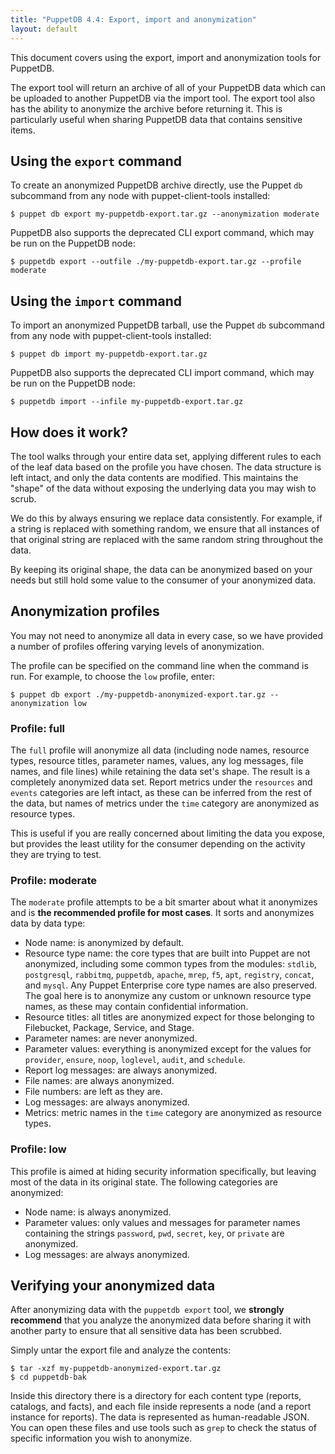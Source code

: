 ```yaml
---
title: "PuppetDB 4.4: Export, import and anonymization"
layout: default
---
```


This document covers using the export, import and anonymization tools for
PuppetDB.

The export tool will return an archive of all of your PuppetDB data which can be
uploaded to another PuppetDB via the import tool. The export tool also has the
ability to anonymize the archive before returning it. This is particularly
useful when sharing PuppetDB data that contains sensitive items.

Using the `export` command
-----

To create an anonymized PuppetDB archive directly, use the Puppet `db` subcommand
from any node with puppet-client-tools installed:

    $ puppet db export my-puppetdb-export.tar.gz --anonymization moderate

PuppetDB also supports the deprecated CLI export command, which may be run on
the PuppetDB node:

    $ puppetdb export --outfile ./my-puppetdb-export.tar.gz --profile moderate

Using the `import` command
-----

To import an anonymized PuppetDB tarball, use the Puppet `db` subcommand from
any node with puppet-client-tools installed:

    $ puppet db import my-puppetdb-export.tar.gz

PuppetDB also supports the deprecated CLI import command, which may be run on
the PuppetDB node:

    $ puppetdb import --infile my-puppetdb-export.tar.gz

How does it work?
-----

The tool walks through your entire data set, applying different rules to each of
the leaf data based on the profile you have chosen. The data structure is left
intact, and only the data contents are modified. This maintains the "shape" of
the data without exposing the underlying data you may wish to scrub.

We do this by always ensuring we replace data consistently. For example, if a
string is replaced with something random, we ensure that all instances of that
original string are replaced with the same random string throughout the data.

By keeping its original shape, the data can be anonymized based on your needs
but still hold some value to the consumer of your anonymized data.

Anonymization profiles
-----

You may not need to anonymize all data in every case, so we have provided a
number of profiles offering varying levels of anonymization.

The profile can be specified on the command line when the command is run. For
example, to choose the `low` profile, enter:

    $ puppet db export ./my-puppetdb-anonymized-export.tar.gz --anonymization low

### Profile: full

The `full` profile will anonymize all data (including node names, resource
types, resource titles, parameter names, values, any log messages, file names,
and file lines) while retaining the data set's shape. The result is a completely
anonymized data set. Report metrics under the `resources` and `events`
categories are left intact, as these can be inferred from the rest of the data,
but names of metrics under the `time` category are anonymized as resource types.

This is useful if you are really concerned about limiting the data you expose,
but provides the least utility for the consumer depending on the activity they
are trying to test.

### Profile: moderate

The `moderate` profile attempts to be a bit smarter about what it anonymizes and
is **the recommended profile for most cases**. It sorts and anonymizes data by
data type:

* Node name: is anonymized by default.
* Resource type name: the core types that are built into Puppet are not
  anonymized, including some common types from the modules: `stdlib`,
  `postgresql`, `rabbitmq`, `puppetdb`, `apache`, `mrep`, `f5`, `apt`,
  `registry`, `concat`, and `mysql`. Any Puppet Enterprise core type names are
  also preserved. The goal here is to anonymize any custom or unknown resource
  type names, as these may contain confidential information.
* Resource titles: all titles are anonymized expect for those belonging to
  Filebucket, Package, Service, and Stage.
* Parameter names: are never anonymized.
* Parameter values: everything is anonymized except for the values for
  `provider`, `ensure`, `noop`, `loglevel`, `audit`, and `schedule`.
* Report log messages: are always anonymized.
* File names: are always anonymized.
* File numbers: are left as they are.
* Log messages: are always anonymized.
* Metrics: metric names in the `time` category are anonymized as resource types.

### Profile: low

This profile is aimed at hiding security information specifically, but leaving
most of the data in its original state. The following categories are anonymized:

* Node name: is always anonymized.
* Parameter values: only values and messages for parameter names containing the
  strings `password`, `pwd`, `secret`, `key`, or `private` are anonymized.
* Log messages: are always anonymized.

Verifying your anonymized data
-----

After anonymizing data with the `puppetdb export` tool, we **strongly
recommend** that you analyze the anonymized data before sharing it with another
party to ensure that all sensitive data has been scrubbed.

Simply untar the export file and analyze the contents:

    $ tar -xzf my-puppetdb-anonymized-export.tar.gz
    $ cd puppetdb-bak

Inside this directory there is a directory for each content type (reports,
catalogs, and facts), and each file inside represents a node (and a report
instance for reports). The data is represented as human-readable JSON. You can
open these files and use tools such as `grep` to check the status of specific
information you wish to anonymize.
